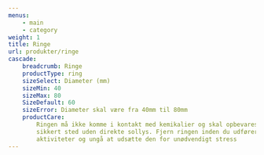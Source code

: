 ```yaml
---
menus:
    - main
    - category
weight: 1
title: Ringe
url: produkter/ringe
cascade:
    breadcrumb: Ringe
    productType: ring
    sizeSelect: Diameter (mm)
    sizeMin: 40
    sizeMax: 80
    SizeDefault: 60
    sizeError: Diameter skal være fra 40mm til 80mm
    productCare:
        Ringen må ikke komme i kontakt med kemikalier og skal opbevares et
        sikkert sted uden direkte sollys. Fjern ringen inden du udfører fysiske
        aktiviteter og ungå at udsætte den for unødvendigt stress
---
```

